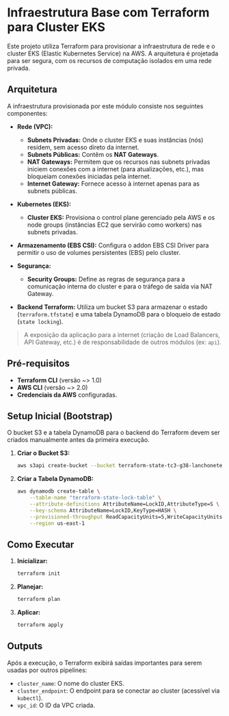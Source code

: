 # Infraestrutura Base com Terraform para Cluster EKS

Este projeto utiliza Terraform para provisionar a infraestrutura de rede e o cluster EKS (Elastic Kubernetes Service) na AWS. A arquitetura é projetada para ser segura, com os recursos de computação isolados em uma rede privada.

## Arquitetura

A infraestrutura provisionada por este módulo consiste nos seguintes componentes:

- **Rede (VPC):**
  - **Subnets Privadas:** Onde o cluster EKS e suas instâncias (nós) residem, sem acesso direto da internet.
  - **Subnets Públicas:** Contêm os **NAT Gateways**.
  - **NAT Gateways:** Permitem que os recursos nas subnets privadas iniciem conexões com a internet (para atualizações, etc.), mas bloqueiam conexões iniciadas pela internet.
  - **Internet Gateway:** Fornece acesso à internet apenas para as subnets públicas.

- **Kubernetes (EKS):**
  - **Cluster EKS:** Provisiona o control plane gerenciado pela AWS e os node groups (instâncias EC2 que servirão como workers) nas subnets privadas.

- **Armazenamento (EBS CSI):** Configura o addon EBS CSI Driver para permitir o uso de volumes persistentes (EBS) pelo cluster.

- **Segurança:**
  - **Security Groups:** Define as regras de segurança para a comunicação interna do cluster e para o tráfego de saída via NAT Gateway.

- **Backend Terraform:** Utiliza um bucket S3 para armazenar o estado (`terraform.tfstate`) e uma tabela DynamoDB para o bloqueio de estado (`state locking`).

> A exposição da aplicação para a internet (criação de Load Balancers, API Gateway, etc.) é de responsabilidade de outros módulos (ex: `api`).

## Pré-requisitos

- **Terraform CLI** (versão ~> 1.0)
- **AWS CLI** (versão ~> 2.0)
- **Credenciais da AWS** configuradas.

## Setup Inicial (Bootstrap)

O bucket S3 e a tabela DynamoDB para o backend do Terraform devem ser criados manualmente antes da primeira execução.

1.  **Criar o Bucket S3:**
    ```bash
    aws s3api create-bucket --bucket terraform-state-tc3-g38-lanchonete-infra --region us-east-1
    ```

2.  **Criar a Tabela DynamoDB:**
    ```bash
    aws dynamodb create-table \
        --table-name "terraform-state-lock-table" \
        --attribute-definitions AttributeName=LockID,AttributeType=S \
        --key-schema AttributeName=LockID,KeyType=HASH \
        --provisioned-throughput ReadCapacityUnits=5,WriteCapacityUnits=5 \
        --region us-east-1
    ```

## Como Executar

1.  **Inicializar:**
    ```bash
    terraform init
    ```

2.  **Planejar:**
    ```bash
    terraform plan
    ```

3.  **Aplicar:**
    ```bash
    terraform apply
    ```

## Outputs

Após a execução, o Terraform exibirá saídas importantes para serem usadas por outros pipelines:

- `cluster_name`: O nome do cluster EKS.
- `cluster_endpoint`: O endpoint para se conectar ao cluster (acessível via `kubectl`).
- `vpc_id`: O ID da VPC criada.
